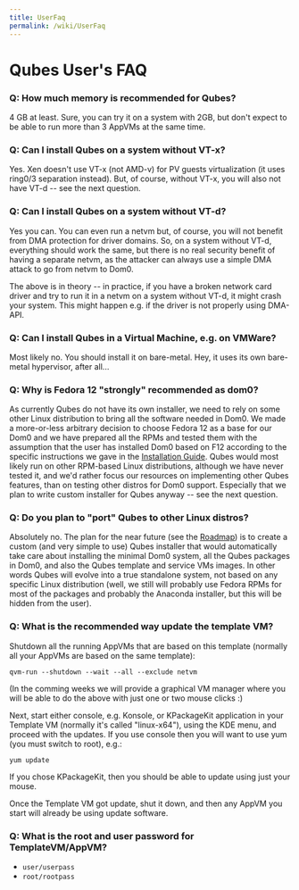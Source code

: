 ```yaml
---
title: UserFaq
permalink: /wiki/UserFaq
---
```


Qubes User's FAQ
================

### Q: How much memory is recommended for Qubes?

4 GB at least. Sure, you can try it on a system with 2GB, but don't expect to be able to run more than 3 AppVMs at the same time.

### Q: Can I install Qubes on a system without VT-x?

Yes. Xen doesn't use VT-x (not AMD-v) for PV guests virtualization (it uses ring0/3 separation instead). But, of course, without VT-x, you will also not have VT-d -- see the next question.

### Q: Can I install Qubes on a system without VT-d?

Yes you can. You can even run a netvm but, of course, you will not benefit from DMA protection for driver domains. So, on a system without VT-d, everything should work the same, but there is no real security benefit of having a separate netvm, as the attacker can always use a simple DMA attack to go from netvm to Dom0.

The above is in theory -- in practice, if you have a broken network card driver and try to run it in a netvm on a system without VT-d, it might crash your system. This might happen e.g. if the driver is not properly using DMA-API.

### Q: Can I install Qubes in a Virtual Machine, e.g. on VMWare?

Most likely no. You should install it on bare-metal. Hey, it uses its own bare-metal hypervisor, after all...

### Q: Why is Fedora 12 "strongly" recommended as dom0?

As currently Qubes do not have its own installer, we need to rely on some other Linux distribution to bring all the software needed in Dom0. We made a more-or-less arbitrary decision to choose Fedora 12 as a base for our Dom0 and we have prepared all the RPMs and tested them with the assumption that the user has installed Dom0 based on F12 according to the specific instructions we gave in the [Installation Guide](/wiki/InstallationGuide). Qubes would most likely run on other RPM-based Linux distributions, although we have never tested it, and we'd rather focus our resources on implementing other Qubes features, than on testing other distros for Dom0 support. Especially that we plan to write custom installer for Qubes anyway -- see the next question.

### Q: Do you plan to "port" Qubes to other Linux distros?

Absolutely no. The plan for the near future (see the [​Roadmap](https://www.qubes-os.org/trac/roadmap)) is to create a custom (and very simple to use) Qubes installer that would automatically take care about installing the minimal Dom0 system, all the Qubes packages in Dom0, and also the Qubes template and service VMs images. In other words Qubes will evolve into a true standalone system, not based on any specific Linux distribution (well, we still will probably use Fedora RPMs for most of the packages and probably the Anaconda installer, but this will be hidden from the user).

### Q: What is the recommended way update the template VM?

Shutdown all the running AppVMs that are based on this template (normally all your AppVMs are based on the same template):

``` {.wiki}
qvm-run --shutdown --wait --all --exclude netvm
```

(In the comming weeks we will provide a graphical VM manager where you will be able to do the above with just one or two mouse clicks :)

Next, start either console, e.g. Konsole, or KPackageKit application in your Template VM (normally it's called "linux-x64"), using the KDE menu, and proceed with the updates. If you use console then you will want to use yum (you must switch to root), e.g.:

``` {.wiki}
yum update
```

If you chose KPackageKit, then you should be able to update using just your mouse.

Once the Template VM got update, shut it down, and then any AppVM you start will already be using update software.

### Q: What is the root and user password for TemplateVM/AppVM?

-   ```user/userpass```
-   ```root/rootpass```


